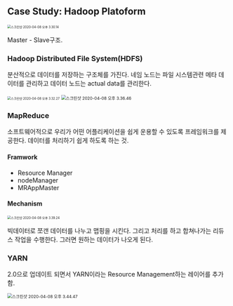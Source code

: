 ## Case Study: Hadoop Platoform

<img src="/Users/gilwoongkang/School/2001-note/소아/image/스크린샷 2020-04-08 오후 3.30.14.png" alt="스크린샷 2020-04-08 오후 3.30.14" style="zoom:50%;" />

Master - Slave구조. 

### Hadoop Distributed File System(HDFS)

분산적으로 데이터를 저장하는 구조체를 가진다. 네임 노드는 파일 시스템관련 메타 데이터를 관리하고 데이터 노드는 actual data를 관리한다. 

<img src="/Users/gilwoongkang/School/2001-note/소아/image/스크린샷 2020-04-08 오후 3.32.27.png" alt="스크린샷 2020-04-08 오후 3.32.27" style="zoom:50%;" />

<img src="/Users/gilwoongkang/School/2001-note/소아/image/스크린샷 2020-04-08 오후 3.36.46.png" alt="스크린샷 2020-04-08 오후 3.36.46" style="zoom:67%;" />

### MapReduce

소프트웨어적으로 우리가 어떤 어플리케이션을 쉽게 운용할 수 있도록 프레임워크를 제공한다. 데이터를 처리하기 쉽게 하도록 하는 것. 

#### Framwork

- Resource Manager
- nodeManager
- MRAppMaster

#### Mechanism 

<img src="/Users/gilwoongkang/School/2001-note/소아/image/스크린샷 2020-04-08 오후 3.39.24.png" alt="스크린샷 2020-04-08 오후 3.39.24" style="zoom:50%;" />

빅데이터로 쪼갠 데이터를 나누고 맵핑을 시킨다. 그리고 처리를 하고 합쳐나가는 리듀스 작업을 수행한다. 그러면 원하는 데이터가 나오게 된다. 

### YARN

2.0으로 업데이트 되면서 YARN이라는 Resource Management하는 레이어를 추가함. 

<img src="/Users/gilwoongkang/School/2001-note/소아/image/스크린샷 2020-04-08 오후 3.44.47.png" alt="스크린샷 2020-04-08 오후 3.44.47" style="zoom:67%;" />